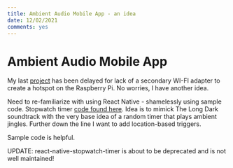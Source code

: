 ```yaml
---
title: Ambient Audio Mobile App - an idea
date: 12/02/2021
comments: yes
---
```


# Ambient Audio Mobile App

My last [project](./2021-11-12-Good-Morning-From-Raspberry-Pi.markdown) has been delayed for lack of a secondary WI-FI adapter to create a hotspot on the Raspberry Pi. No worries, I have another idea.

Need to re-familiarize with using React Native - shamelessly using sample code.
Stopwatch timer [code found here](https://github.com/michaeljstevens/react-native-stopwatch-timer#readme). 
Idea is to mimick The Long Dark soundtrack with the very base idea of a random timer that plays ambient jingles. Further down the line I want to add location-based triggers.

Sample code is helpful. 

UPDATE: react-native-stopwatch-timer is about to be deprecated and is not well maintained!